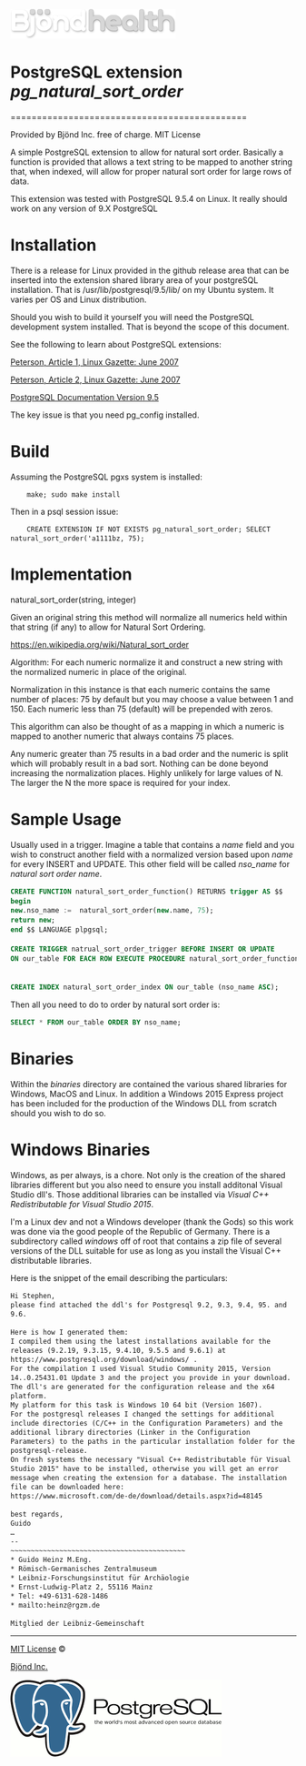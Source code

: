 ![alt text](https://github.com/Bjond/pg_natural_sort_order/blob/master/images/bjondhealthlogo-whitegrey.png "Bjönd Inc.")

# PostgreSQL extension *pg_natural_sort_order*
=============================================

Provided by Bjönd Inc. free of charge. MIT License

A simple PostgreSQL extension to allow for natural sort order.
Basically a function is provided that allows a text string
to be mapped to another string that, when indexed, will allow
for proper natural sort order for large rows of data.

This extension was tested with PostgreSQL 9.5.4 on Linux.
It really should work on any version of 9.X PostgreSQL

Installation
============

There is a release for Linux provided in the github release area
that can be inserted into the extension shared library area of 
your postgreSQL installation. That is /usr/lib/postgresql/9.5/lib/
on my Ubuntu system. It varies per OS and Linux distribution.

Should you wish to build it yourself you will need the PostgreSQL development system installed.
That is beyond the scope of this document.

See the following to learn about PostgreSQL extensions:

[Peterson, Article 1, Linux Gazette: June 2007 ](http://linuxgazette.net/139/peterson.html)

[Peterson, Article 2, Linux Gazette: June 2007](http://linuxgazette.net/142/peterson.html)

[PostgreSQL Documentation Version 9.5](https://www.postgresql.org/docs/9.5/static/xfunc-c.html)


The key issue is that you need pg_config installed.


Build
=====

Assuming the PostgreSQL pgxs system is installed:

```shell
    make; sudo make install
```

Then in a psql session issue:

```shell
    CREATE EXTENSION IF NOT EXISTS pg_natural_sort_order; SELECT natural_sort_order('a1111bz, 75);
```

Implementation
==============

natural_sort_order(string, integer)

Given an original string this method will normalize all numerics held within
that string (if any) to allow for Natural Sort Ordering.

https://en.wikipedia.org/wiki/Natural_sort_order
 
Algorithm:
For each numeric normalize it and construct a new string with the normalized
numeric in place of the original.

Normalization in this instance is that each numeric contains the same number of
places: 75 by default but you may choose a value between 1 and 150. 
Each numeric less than 75 (default) will be prepended with zeros. 

This algorithm can also be thought of as a mapping in which a numeric is
mapped to another numeric that always contains 75 places.

Any numeric greater than 75 results in a bad order and the numeric is split
which will probably result in a bad sort. Nothing can be done beyond increasing 
the normalization places. Highly unlikely for large values of N. 
The larger the N the more space is required for your index.

Sample Usage
============

Usually used in a trigger. Imagine a table that contains a *name* field
and you wish to construct another field with a normalized version based
upon *name* for every INSERT and UPDATE. This other field will be called
*nso_name* for _natural sort order name_.

```sql
CREATE FUNCTION natural_sort_order_function() RETURNS trigger AS $$
begin
new.nso_name :=  natural_sort_order(new.name, 75);
return new;
end $$ LANGUAGE plpgsql;

CREATE TRIGGER natrual_sort_order_trigger BEFORE INSERT OR UPDATE
ON our_table FOR EACH ROW EXECUTE PROCEDURE natural_sort_order_function();


CREATE INDEX natural_sort_order_index ON our_table (nso_name ASC);

```

Then all you need to do to order by natural sort order is:

```sql
SELECT * FROM our_table ORDER BY nso_name;
```


Binaries 
============

Within the _binaries_ directory are contained the various shared libraries
for Windows, MacOS and Linux. In addition a Windows 2015 Express project
has been included for the production of the Windows DLL from scratch 
should you wish to do so. 

Windows Binaries
================

Windows, as per always, is a chore. Not only is the creation of the shared libraries
different but you also need to ensure you install additonal Visual Studio dll's.
Those additional libraries can be installed via _Visual C++ Redistributable for Visual Studio 2015_.

I'm a Linux dev and not a Windows developer (thank the Gods) so this work was done via the good
people of the Republic of Germany. There is a subdirectory called _windows_ off of root that contains
a zip file of several versions of the DLL suitable for use as long as you install the Visual C++
distributable libraries.

Here is the snippet of the email describing the particulars:


```
Hi Stephen,
please find attached the ddl's for Postgresql 9.2, 9.3, 9.4, 95. and 9.6.

Here is how I generated them:
I compiled them using the latest installations available for the releases (9.2.19, 9.3.15, 9.4.10, 9.5.5 and 9.6.1) at https://www.postgresql.org/download/windows/ .
For the compilation I used Visual Studio Community 2015, Version 14..0.25431.01 Update 3 and the project you provide in your download. The dll's are generated for the configuration release and the x64 platform.
My platform for this task is Windows 10 64 bit (Version 1607).
For the postgresql releases I changed the settings for additional include directories (C/C++ in the Configuration Parameters) and the additional library directories (Linker in the Configuration Parameters) to the paths in the particular installation folder for the postgresql-release.
On fresh systems the necessary "Visual C++ Redistributable für Visual Studio 2015" have to be installed, otherwise you will get an error message when creating the extension for a database. The installation file can be downloaded here:
https://www.microsoft.com/de-de/download/details.aspx?id=48145

best regards,
Guido
…
-- 
~~~~~~~~~~~~~~~~~~~~~~~~~~~~~~~~~~~~~~~~~~~
* Guido Heinz M.Eng.
* Römisch-Germanisches Zentralmuseum
* Leibniz-Forschungsinstitut für Archäologie
* Ernst-Ludwig-Platz 2, 55116 Mainz
* Tel: +49-6131-628-1486
* mailto:heinz@rgzm.de

Mitglied der Leibniz-Gemeinschaft 
```




---
[MIT License](https://en.wikipedia.org/wiki/MIT_License) &copy;

[Bjönd Inc.](http://www.bjondinc.com/)

![alt text](https://github.com/Bjond/pg_natural_sort_order/blob/master/images/postgres.png "PostgreSQL.")
